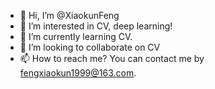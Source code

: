 - 👋 Hi, I’m @XiaokunFeng
- 👀 I’m interested in CV, deep learning!
- 🌱 I’m currently learning CV.
- 💞️ I’m looking to collaborate on CV
- 📫 How to reach me? You can contact me by fengxiaokun1999@163.com.

<!---
XiaokunFeng/XiaokunFeng is a ✨ special ✨ repository because its `README.md` (this file) appears on your GitHub profile.
You can click the Preview link to take a look at your changes.
--->
